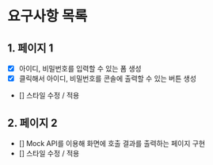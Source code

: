 # 요구사항 목록

## 1. 페이지 1
- [x] 아이디, 비밀번호를 입력할 수 있는 폼 생성
- [x] 클릭해서 아이디, 비밀번호를 콘솔에 출력할 수 있는 버튼 생성
- [] 스타일 수정 / 적용

## 2. 페이지 2
- [] Mock API를 이용해 화면에 호출 결과를 출력하는 페이지 구현
- [] 스타일 수정 / 적용